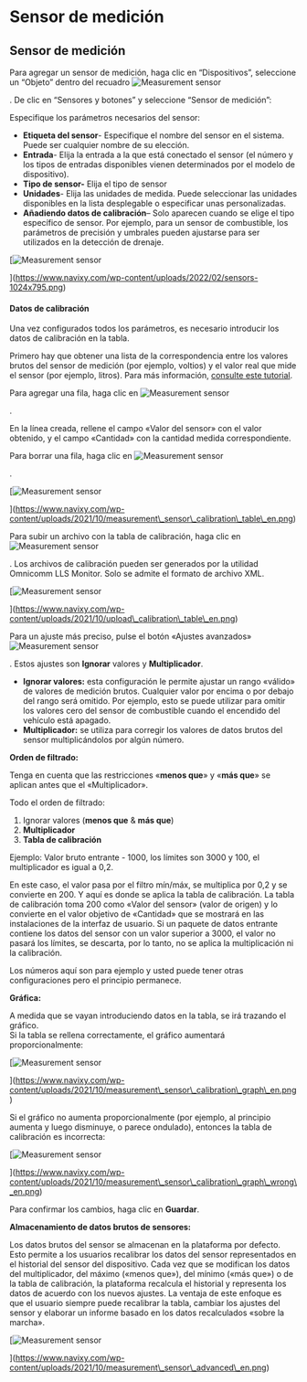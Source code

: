# Sensor de medición

## Sensor de medición

Para agregar un sensor de medición, haga clic en “Dispositivos”, seleccione un “Objeto” dentro del recuadro ![Measurement sensor](https://www.navixy.com/wp-content/uploads/2021/10/add.png)

. De clic en “Sensores y botones” y seleccione “Sensor de medición”:

Especifique los parámetros necesarios del sensor:

* **Etiqueta del sensor**- Especifique el nombre del sensor en el sistema. Puede ser cualquier nombre de su elección.
* **Entrada**- Elija la entrada a la que está conectado el sensor (el número y los tipos de entradas disponibles vienen determinados por el modelo de dispositivo).
* **Tipo de sensor-** Elija el tipo de sensor
* **Unidades**- Elija las unidades de medida. Puede seleccionar las unidades disponibles en la lista desplegable o especificar unas personalizadas.
* **Añadiendo datos de calibración**– Solo aparecen cuando se elige el tipo específico de sensor. Por ejemplo, para un sensor de combustible, los parámetros de precisión y umbrales pueden ajustarse para ser utilizados en la detección de drenaje.

\[![Measurement sensor](https://www.navixy.com/wp-content/uploads/2022/02/sensors-600x466.png)

]\(https://www.navixy.com/wp-content/uploads/2022/02/sensors-1024x795.png)

#### Datos de calibración

Una vez configurados todos los parámetros, es necesario introducir los datos de calibración en la tabla.

Primero hay que obtener una lista de la correspondencia entre los valores brutos del sensor de medición (por ejemplo, voltios) y el valor real que mide el sensor (por ejemplo, litros). Para más información, [consulte este tutorial](https://docs.navixy.com/eco-fleet/fuel-level-sensors).

Para agregar una fila, haga clic en ![Measurement sensor](https://www.navixy.com/wp-content/uploads/2021/10/add.png)

.

En la línea creada, rellene el campo «Valor del sensor» con el valor obtenido, y el campo «Cantidad» con la cantidad medida correspondiente.

Para borrar una fila, haga clic en ![Measurement sensor](https://www.navixy.com/wp-content/uploads/2021/10/del.png)

.

\[![Measurement sensor](https://www.navixy.com/wp-content/uploads/2021/10/measurement_sensor_calibration_table_en.png)

]\(https://www.navixy.com/wp-content/uploads/2021/10/measurement\_sensor\_calibration\_table\_en.png)

Para subir un archivo con la tabla de calibración, haga clic en ![Measurement sensor](https://www.navixy.com/wp-content/uploads/2021/10/upload.png)

. Los archivos de calibración pueden ser generados por la utilidad Omnicomm LLS Monitor. Solo se admite el formato de archivo XML.

\[![Measurement sensor](https://www.navixy.com/wp-content/uploads/2021/10/upload_calibration_table_en.png)

]\(https://www.navixy.com/wp-content/uploads/2021/10/upload\_calibration\_table\_en.png)

Para un ajuste más preciso, pulse el botón «Ajustes avanzados» ![Measurement sensor](https://www.navixy.com/wp-content/uploads/2021/10/advanced_settings.png)

. Estos ajustes son **Ignorar** valores y **Multiplicador**.

* **Ignorar valores:** esta configuración le permite ajustar un rango «válido» de valores de medición brutos. Cualquier valor por encima o por debajo del rango será omitido. Por ejemplo, esto se puede utilizar para omitir los valores cero del sensor de combustible cuando el encendido del vehículo está apagado.
* **Multiplicador:** se utiliza para corregir los valores de datos brutos del sensor multiplicándolos por algún número.

**Orden de filtrado:**

Tenga en cuenta que las restricciones «**menos que**» y «**más que**» se aplican antes que el «Multiplicador».

Todo el orden de filtrado:

1. Ignorar valores (**menos que** & **más que**)
2. **Multiplicador**
3. **Tabla de calibración**

Ejemplo: Valor bruto entrante - 1000, los límites son 3000 y 100, el multiplicador es igual a 0,2.

En este caso, el valor pasa por el filtro mín/máx, se multiplica por 0,2 y se convierte en 200. Y aquí es donde se aplica la tabla de calibración. La tabla de calibración toma 200 como «Valor del sensor» (valor de origen) y lo convierte en el valor objetivo de «Cantidad» que se mostrará en las instalaciones de la interfaz de usuario. Si un paquete de datos entrante contiene los datos del sensor con un valor superior a 3000, el valor no pasará los límites, se descarta, por lo tanto, no se aplica la multiplicación ni la calibración.

Los números aquí son para ejemplo y usted puede tener otras configuraciones pero el principio permanece.

**Gráfica:**

A medida que se vayan introduciendo datos en la tabla, se irá trazando el gráfico.\
Si la tabla se rellena correctamente, el gráfico aumentará proporcionalmente:

\[![Measurement sensor](https://www.navixy.com/wp-content/uploads/2021/10/measurement_sensor_calibration_graph_en.png)

]\(https://www.navixy.com/wp-content/uploads/2021/10/measurement\_sensor\_calibration\_graph\_en.png)

Si el gráfico no aumenta proporcionalmente (por ejemplo, al principio aumenta y luego disminuye, o parece ondulado), entonces la tabla de calibración es incorrecta:

\[![Measurement sensor](https://www.navixy.com/wp-content/uploads/2021/10/measurement_sensor_calibration_graph_wrong_en.png)

]\(https://www.navixy.com/wp-content/uploads/2021/10/measurement\_sensor\_calibration\_graph\_wrong\_en.png)

Para confirmar los cambios, haga clic en **Guardar**.

**Almacenamiento de datos brutos de sensores:**

Los datos brutos del sensor se almacenan en la plataforma por defecto. Esto permite a los usuarios recalibrar los datos del sensor representados en el historial del sensor del dispositivo. Cada vez que se modifican los datos del multiplicador, del máximo («menos que»), del mínimo («más que») o de la tabla de calibración, la plataforma recalcula el historial y representa los datos de acuerdo con los nuevos ajustes. La ventaja de este enfoque es que el usuario siempre puede recalibrar la tabla, cambiar los ajustes del sensor y elaborar un informe basado en los datos recalculados «sobre la marcha».

\[![Measurement sensor](https://www.navixy.com/wp-content/uploads/2021/10/measurement_sensor_advanced_en.png)

]\(https://www.navixy.com/wp-content/uploads/2021/10/measurement\_sensor\_advanced\_en.png)
